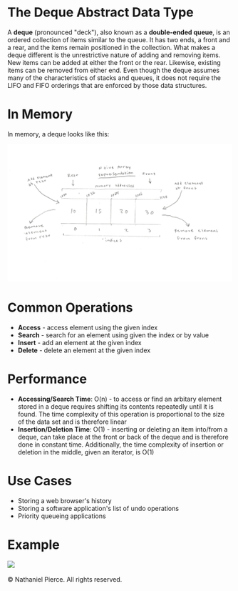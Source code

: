 
<h1>The Deque Abstract Data Type</h1>

<p>A <strong>deque</strong> (pronounced "deck"), also known as a <strong>double-ended queue</strong>, is an ordered collection of items similar to the queue. It has two ends, a front and a rear, and the items remain positioned in the collection. What makes a deque different is the unrestrictive nature of adding and removing items. New items can be added at either the front or the rear. Likewise, existing items can be removed from either end. Even though the deque assumes many of the characteristics of stacks and queues, it does not require the LIFO and FIFO orderings that are enforced by those data structures.</p>

<h1>In Memory</h1>

<p>In memory, a deque looks like this:</p>
<img src="img/deque.png" width="800">

<h1>Common Operations</h1>

<ul>
  <li><strong>Access</strong> - access element using the given index
  <li><strong>Search</strong> - search for an element using given the index or by value
  <li><strong>Insert</strong> - add an element at the given index
  <li><strong>Delete</strong> - delete an element at the given index
</ul>

<h1>Performance</h1>

<ul>
  <li><strong>Accessing/Search Time</strong>: O(n) - to access or find an arbitary element stored in a deque requires shifting its contents repeatedly until it is found. The time complexity of this operation is proportional to the size of the data set and is therefore linear
  <li><strong>Insertion/Deletion Time</strong>: O(1) - inserting or deleting an item into/from a deque, can take place at the front or back of the deque and is therefore done in constant time. Additionally, the time complexity of insertion or deletion in the middle, given an iterator, is O(1)
</ul>

<h1>Use Cases</h1>

<ul>
  <li>Storing a web browser's history
  <li>Storing a software application's list of undo operations
  <li>Priority queueing applications
</ul>

<h1>Example</h1>

![](../../../gif/deque.gif)

<p>&copy; Nathaniel Pierce. All rights reserved.</p>

